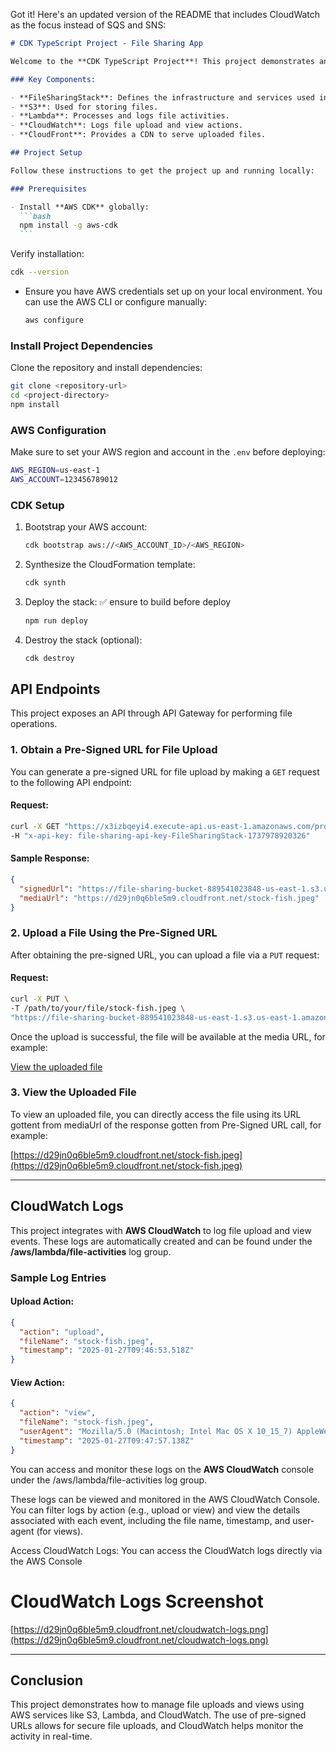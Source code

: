 Got it! Here's an updated version of the README that includes CloudWatch as the focus instead of SQS and SNS:

````markdown
# CDK TypeScript Project - File Sharing App

Welcome to the **CDK TypeScript Project**! This project demonstrates an AWS CDK application built with TypeScript, which includes the creation of resources like S3 for file storage, Lambda for processing file uploads, CloudWatch for logging file activities, and CloudFront for serving the files.

### Key Components:

- **FileSharingStack**: Defines the infrastructure and services used in the app.
- **S3**: Used for storing files.
- **Lambda**: Processes and logs file activities.
- **CloudWatch**: Logs file upload and view actions.
- **CloudFront**: Provides a CDN to serve uploaded files.

## Project Setup

Follow these instructions to get the project up and running locally:

### Prerequisites

- Install **AWS CDK** globally:
  ```bash
  npm install -g aws-cdk
  ```
````

Verify installation:

```bash
cdk --version
```

- Ensure you have AWS credentials set up on your local environment. You can use the AWS CLI or configure manually:
  ```bash
  aws configure
  ```

### Install Project Dependencies

Clone the repository and install dependencies:

```bash
git clone <repository-url>
cd <project-directory>
npm install
```

### AWS Configuration

Make sure to set your AWS region and account in the `.env` before deploying:

```bash
AWS_REGION=us-east-1
AWS_ACCOUNT=123456789012
```

### CDK Setup

1. Bootstrap your AWS account:

   ```bash
   cdk bootstrap aws://<AWS_ACCOUNT_ID>/<AWS_REGION>
   ```

2. Synthesize the CloudFormation template:

   ```bash
   cdk synth
   ```

3. Deploy the stack: ✅ ensure to build before deploy

   ```bash
   npm run deploy
   ```

4. Destroy the stack (optional):
   ```bash
   cdk destroy
   ```

## API Endpoints

This project exposes an API through API Gateway for performing file operations.

### 1. Obtain a Pre-Signed URL for File Upload

You can generate a pre-signed URL for file upload by making a `GET` request to the following API endpoint:

#### Request:

```bash
curl -X GET "https://x3izbqeyi4.execute-api.us-east-1.amazonaws.com/prod/files/presigned-url?fileName=stock-fish.jpeg" \
-H "x-api-key: file-sharing-api-key-FileSharingStack-1737978920326"
```

#### Sample Response:

```json
{
  "signedUrl": "https://file-sharing-bucket-889541023848-us-east-1.s3.us-east-1.amazonaws.com/stock-fish.jpeg?X-Amz-Algorithm=AWS4-HMAC-SHA256&X-Amz-Content-Sha256=UNSIGNED-PAYLOAD&X-Amz-Credential=ASIA46HGG3BUGFXLFJYC%2F20250127%2Fus-east-1%2Fs3%2Faws4_request&X-Amz-Date=20250127T121408Z&X-Amz-Expires=3600&X-Amz-Security-Token=IQoJb3JpZ2luX2VjEFUaCXVzLWVhc3QtMSJGMEQCIEFSSc9IdiSjqbtsVkF74Adot7b6Z8uukMhvs9%2B5qV1nAiBmdKndyA3QYybkGX4JLDBh6ZuTGIxn%2B%2F6AS6%2BOIckMoSrFAwhdEAAaDDg4OTU0MTAyMzg0OCIMjUgrVygt5zv7psfMKqIDBqd44VzM447M2ygWHI8IdlZPFQ2i3VwNcJl8O5WOxPYVCXVescew2KjrbAsAomS9AVri%2Bcvs%2FOXdSgKH76A5f7rKYUcK70UY%2FwNwNicZMuFdQfUZ8FY889ThC8c9rvFcQU3CkV5kCuUvWgA6ZfiYY6ZZa4iN%2BFEz6RR%2FnAEvXw%2BqVjJ0bEOgSbCPTUbihxzqhtn4KDpaIpyA9yXQD0uekzEYojgoCHaEHR3aMrQU%2BodQNvQAIGd%2BnYWwIAsfCh4k8DAKmtrDeT3sU6AxvzQsPTvg4rYTGuGC87onCHgcDrrqkronQfcLFFgu%2FiGq6PXxabGyJXDtJVFaRV1l07%2FWsBngRNKcsffI7VC%2F8OXuSEEOQuNo64IbfSIYnlGsUuaY6wmkMcwrkh7e7EI0jzRai0L4NzBNB2ane5T5YdfGV6t5SUEHyi6rjdsUu7ir%2Fh1CbXQWd2oMVCVaWGg4y0OAB9k8WKd7asZf5tzsz%2BdWlbOcloTgfXM%2FtEmKN%2FhDD0H4IdXidsX9qdRw1qdEm1EvKgQJ9V%2FMIlUuKT7jmDLHvzEW8TCP8d28BjqfASBYSVoBVM9kedd7ynq1KM%2F4nOQAkR6bvZqPpyuLNLN1yxIY937FKkq6XI9UsvKrpOgU23UyfKgdNFrYwIo5kR7qR5%2FZ10A96ZJMFPNZQzZ%2Fz3dBgd4bt3ih37p5VLjo7k1rvJHU%2BCRTrwU5AhltUhYRDkKTzMn5iCQR3j5FOGHupsBChV0XIfgnsC8iaOQszJ8vR%2Bxv%2BavMSFzUg%2F0HTQ%3D%3D&X-Amz-Signature=78ed8ea2d09201e832f1c8d5e76f9dc796cf84b74abbb1e366a6e39b9821b6ad&X-Amz-SignedHeaders=host&x-id=PutObject",
  "mediaUrl": "https://d29jn0q6ble5m9.cloudfront.net/stock-fish.jpeg"
}
```

### 2. Upload a File Using the Pre-Signed URL

After obtaining the pre-signed URL, you can upload a file via a `PUT` request:

#### Request:

```bash
curl -X PUT \
-T /path/to/your/file/stock-fish.jpeg \
"https://file-sharing-bucket-889541023848-us-east-1.s3.us-east-1.amazonaws.com/stock-fish.jpeg?X-Amz-Algorithm=AWS4-HMAC-SHA256&X-Amz-Content-Sha256=UNSIGNED-PAYLOAD&X-Amz-Credential=ASIA46HGG3BUGFXLFJYC%2F20250127%2Fus-east-1%2Fs3%2Faws4_request&X-Amz-Date=20250127T121408Z&X-Amz-Expires=3600&X-Amz-Security-Token=YOUR_TOKEN&X-Amz-Signature=YOUR_SIGNATURE"
```

Once the upload is successful, the file will be available at the media URL, for example:

[View the uploaded file](https://d29jn0q6ble5m9.cloudfront.net/stock-fish.jpeg)

### 3. View the Uploaded File

To view an uploaded file, you can directly access the file using its URL gottent from mediaUrl of the response gotten from Pre-Signed URL call, for example:

[https://d29jn0q6ble5m9.cloudfront.net/stock-fish.jpeg](https://d29jn0q6ble5m9.cloudfront.net/stock-fish.jpeg)

---

## CloudWatch Logs

This project integrates with **AWS CloudWatch** to log file upload and view events. These logs are automatically created and can be found under the **/aws/lambda/file-activities** log group.

### Sample Log Entries

#### Upload Action:

```json
{
  "action": "upload",
  "fileName": "stock-fish.jpeg",
  "timestamp": "2025-01-27T09:46:53.518Z"
}
```

#### View Action:

```json
{
  "action": "view",
  "fileName": "stock-fish.jpeg",
  "userAgent": "Mozilla/5.0 (Macintosh; Intel Mac OS X 10_15_7) AppleWebKit/537.36 (KHTML, like Gecko) Chrome/120.0.0.0 Safari/537.36",
  "timestamp": "2025-01-27T09:47:57.138Z"
}
```

You can access and monitor these logs on the **AWS CloudWatch** console under the /aws/lambda/file-activities log group.

These logs can be viewed and monitored in the AWS CloudWatch Console. You can filter logs by action (e.g., upload or view) and view the details associated with each event, including the file name, timestamp, and user-agent (for views).

Access CloudWatch Logs:
You can access the CloudWatch logs directly via the AWS Console

# CloudWatch Logs Screenshot

[https://d29jn0q6ble5m9.cloudfront.net/cloudwatch-logs.png](https://d29jn0q6ble5m9.cloudfront.net/cloudwatch-logs.png)

---

## Conclusion

This project demonstrates how to manage file uploads and views using AWS services like S3, Lambda, and CloudWatch. The use of pre-signed URLs allows for secure file uploads, and CloudWatch helps monitor the activity in real-time.

